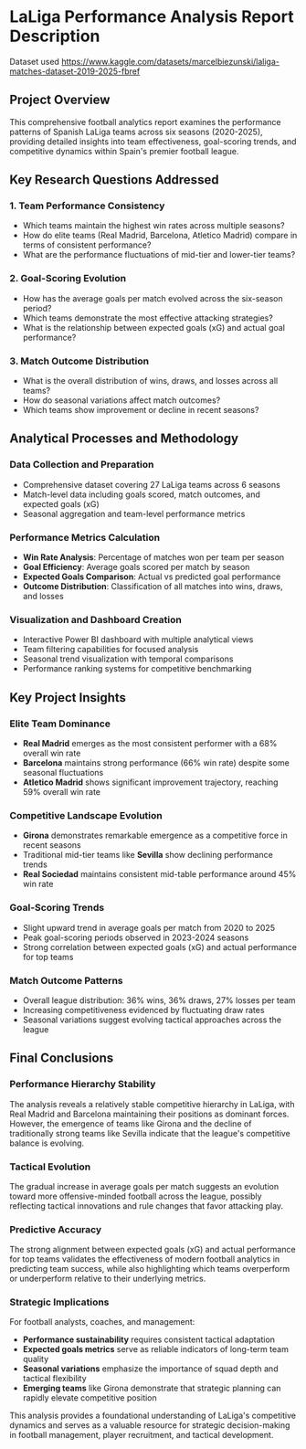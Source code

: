
# LaLiga Performance Analysis Report Description
Dataset used https://www.kaggle.com/datasets/marcelbiezunski/laliga-matches-dataset-2019-2025-fbref

## Project Overview

This comprehensive football analytics report examines the performance patterns of Spanish LaLiga teams across six seasons (2020-2025), providing detailed insights into team effectiveness, goal-scoring trends, and competitive dynamics within Spain's premier football league.

## Key Research Questions Addressed

### 1. **Team Performance Consistency**
- Which teams maintain the highest win rates across multiple seasons?
- How do elite teams (Real Madrid, Barcelona, Atletico Madrid) compare in terms of consistent performance?
- What are the performance fluctuations of mid-tier and lower-tier teams?

### 2. **Goal-Scoring Evolution**
- How has the average goals per match evolved across the six-season period?
- Which teams demonstrate the most effective attacking strategies?
- What is the relationship between expected goals (xG) and actual goal performance?

### 3. **Match Outcome Distribution**
- What is the overall distribution of wins, draws, and losses across all teams?
- How do seasonal variations affect match outcomes?
- Which teams show improvement or decline in recent seasons?

## Analytical Processes and Methodology

### **Data Collection and Preparation**
- Comprehensive dataset covering 27 LaLiga teams across 6 seasons
- Match-level data including goals scored, match outcomes, and expected goals (xG)
- Seasonal aggregation and team-level performance metrics

### **Performance Metrics Calculation**
- **Win Rate Analysis**: Percentage of matches won per team per season
- **Goal Efficiency**: Average goals scored per match by season
- **Expected Goals Comparison**: Actual vs predicted goal performance
- **Outcome Distribution**: Classification of all matches into wins, draws, and losses

### **Visualization and Dashboard Creation**
- Interactive Power BI dashboard with multiple analytical views
- Team filtering capabilities for focused analysis
- Seasonal trend visualization with temporal comparisons
- Performance ranking systems for competitive benchmarking

## Key Project Insights

### **Elite Team Dominance**
- **Real Madrid** emerges as the most consistent performer with a 68% overall win rate
- **Barcelona** maintains strong performance (66% win rate) despite some seasonal fluctuations
- **Atletico Madrid** shows significant improvement trajectory, reaching 59% overall win rate

### **Competitive Landscape Evolution**
- **Girona** demonstrates remarkable emergence as a competitive force in recent seasons
- Traditional mid-tier teams like **Sevilla** show declining performance trends
- **Real Sociedad** maintains consistent mid-table performance around 45% win rate

### **Goal-Scoring Trends**
- Slight upward trend in average goals per match from 2020 to 2025
- Peak goal-scoring periods observed in 2023-2024 seasons
- Strong correlation between expected goals (xG) and actual performance for top teams

### **Match Outcome Patterns**
- Overall league distribution: 36% wins, 36% draws, 27% losses per team
- Increasing competitiveness evidenced by fluctuating draw rates
- Seasonal variations suggest evolving tactical approaches across the league

## Final Conclusions

### **Performance Hierarchy Stability**
The analysis reveals a relatively stable competitive hierarchy in LaLiga, with Real Madrid and Barcelona maintaining their positions as dominant forces. However, the emergence of teams like Girona and the decline of traditionally strong teams like Sevilla indicate that the league's competitive balance is evolving.

### **Tactical Evolution**
The gradual increase in average goals per match suggests an evolution toward more offensive-minded football across the league, possibly reflecting tactical innovations and rule changes that favor attacking play.

### **Predictive Accuracy**
The strong alignment between expected goals (xG) and actual performance for top teams validates the effectiveness of modern football analytics in predicting team success, while also highlighting which teams overperform or underperform relative to their underlying metrics.

### **Strategic Implications**
For football analysts, coaches, and management:
- **Performance sustainability** requires consistent tactical adaptation
- **Expected goals metrics** serve as reliable indicators of long-term team quality
- **Seasonal variations** emphasize the importance of squad depth and tactical flexibility
- **Emerging teams** like Girona demonstrate that strategic planning can rapidly elevate competitive position

This analysis provides a foundational understanding of LaLiga's competitive dynamics and serves as a valuable resource for strategic decision-making in football management, player recruitment, and tactical development.
